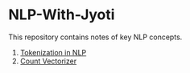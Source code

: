 # NLP-With-Jyoti


This repository contains notes of key NLP concepts.

1. [Tokenization in NLP](./Tokenization.md)
2. [Count Vectorizer](./CountVectorizer.md)

